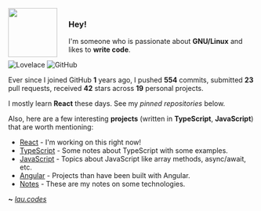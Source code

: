 <img align="left" width="100px" style="padding-right: 20px"  src="https://upload.wikimedia.org/wikipedia/commons/thumb/a/a7/React-icon.svg/2300px-React-icon.svg.png">

### Hey!

I'm someone who is passionate about **GNU/Linux** and likes to **write code**.

![Lovelace](https://img.shields.io/badge/M8--Lovelace-%C2%A1Howdy!-lightgrey)
![GitHub](https://shields.io/github/followers/M8-Lovelace?label=Follow)


Ever since I joined GitHub **1** years ago, I pushed **554** commits, submitted **23** pull requests, received **42** stars across **19** personal projects.

I mostly learn **React** these days. See my _pinned repositories_ below.

Also, here are a few interesting **projects** (written in **TypeScript**, **JavaScript**) that are worth mentioning:

- [React](https://github.com/M8-Lovelace/React) - I'm working on this right now!
- [TypeScript](https://github.com/M8-Lovelace/Notes/tree/main/TypeScript) - Some notes about TypeScript with some examples.
- [JavaScript](https://github.com/M8-Lovelace/Notes/tree/main/JavaScript) - Topics about JavaScript like array methods, async/await, etc.
- [Angular](https://github.com/M8-Lovelace/Notes/tree/main/Angular) - Projects than have been built with Angular.
- [Notes](https://github.com/M8-Lovelace/Notes) - These are my notes on some technologies.

**~** [_lau.codes_](https://lau.codes/)
